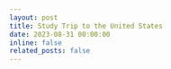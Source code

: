 ```yaml
---
layout: post
title: Study Trip to the United States
date: 2023-08-31 00:00:00
inline: false
related_posts: false
---
```

